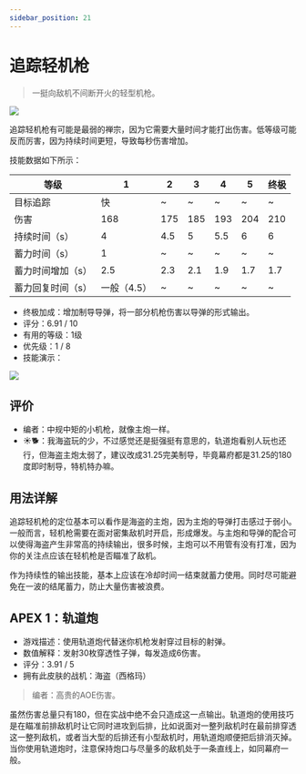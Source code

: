 ```yaml
---
sidebar_position: 21
---
```


# 追踪轻机枪

> 一挺向敌机不间断开火的轻型机枪。

<img src="/terms/TM.png" style={{zoom:1.25}}/>

追踪轻机枪有可能是最弱的禅宗，因为它需要大量时间才能打出伤害。低等级可能反而厉害，因为持续时间更短，导致每秒伤害增加。

技能数据如下所示：

| 等级              | 1           | 2    | 3    | 4    | 5    | 终极 |
| ----------------- | ----------- | ---- | ---- | ---- | ---- | ---- |
| 目标追踪          | 快          | ~    | ~    | ~    | ~    | ~    |
| 伤害              | 168         | 175  | 185  | 193  | 204  | 210  |
| 持续时间（s）     | 4           | 4.5  | 5    | 5.5  | 6    | 6    |
| 蓄力时间（s）     | 1           | ~    | ~    | ~    | ~    | ~    |
| 蓄力时间增加（s） | 2.5         | 2.3  | 2.1  | 1.9  | 1.7  | 1.7  |
| 蓄力回复时间（s） | 一般（4.5） | ~    | ~    | ~    | ~    | ~    |

- 终极加成：增加制导导弹，将一部分机枪伤害以导弹的形式输出。
- 评分：6.91 / 10
- 有用的等级：1级
- 优先级：1 / 8
- 技能演示：

<img src="/skills/tm.gif" style={{zoom:1}}/>

## 评价

- 编者：中规中矩的小机枪，就像主炮一样。
- ☀🐕：我海盗玩的少，不过感觉还是挺强挺有意思的，轨道炮看别人玩也还行，但海盗主炮太弱了，建议改成31.25完美制导，毕竟幕府都是31.25的180度即时制导，特机特办嘛。

## 用法详解

追踪轻机枪的定位基本可以看作是海盗的主炮，因为主炮的导弹打击感过于弱小。一般而言，轻机枪需要在面对密集敌机时开启，形成爆发。与主炮和导弹的配合可以使得海盗产生非常高的持续输出，很多时候，主炮可以不用管有没有打准，因为你的关注点应该在轻机枪是否瞄准了敌机。

作为持续性的输出技能，基本上应该在冷却时间一结束就蓄力使用。同时尽可能避免在一波的结尾蓄力，防止大量伤害被浪费。

## APEX 1：轨道炮

- 游戏描述：使用轨道炮代替迷你机枪发射穿过目标的射弹。
- 数值解释：发射30枚穿透性子弹，每发造成6伤害。
- 评分：3.91 / 5
- 拥有此皮肤的战机：海盗（西格玛）

> 编者：高贵的AOE伤害。

虽然伤害总量只有180，但在实战中绝不会只造成这一点输出。轨道炮的使用技巧是在瞄准前排敌机时让它同时进攻到后排，比如说面对一整列敌机时在最前排穿透这一整列敌机，或者当大型的后排还有小型敌机时，用轨道炮顺便把后排消灭掉。当你使用轨道炮时，注意保持炮口与尽量多的敌机处于一条直线上，如同幕府一般。
